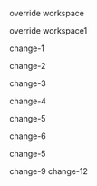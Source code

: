 override workspace

override workspace1

change-1

change-2

change-3

change-4

change-5

change-6

change-5

change-9 change-12
